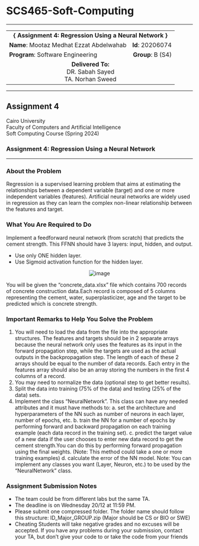 # SCS465-Soft-Computing
---

<div align="center">
  <table width="100%">
    <tr>
      <td colspan="2" align="center"><strong>{ Assignment 4: Regression Using a Neural Network }</strong></td>
    </tr>
    <tr>
      <td align="left"><strong>Name</strong>: Mootaz Medhat Ezzat Abdelwahab</td>
      <td align="right"><strong>Id</strong>: 20206074</td>
    </tr>
    <tr>
      <td align="left"><strong>Program</strong>: Software Engineering</td>
      <td align="right"><strong>Group</strong>: B (S4)</td>
    </tr>
    <tr>
      <td align="center" colspan="2"><strong>Delivered To:</strong><br>DR. Sabah Sayed<br>TA. Norhan Sweed</td>
    </tr>
  </table>
</div>

---

## Assignment 4

Cairo University  
Faculty of Computers and Artificial Intelligence  
Soft Computing Course (Spring 2024) 

### Assignment 4: Regression Using a Neural Network

---

### About the Problem

Regression is a supervised learning problem that aims at estimating the relationships
between a dependent variable (target) and one or more independent variables (features).
Artificial neural networks are widely used in regression as they can learn the complex
non-linear relationship between the features and target.

### What You Are Required to Do

Implement a feedforward neural network (from scratch) that predicts the cement 
strength. This FFNN should have 3 layers: input, hidden, and output.
- Use only ONE hidden layer.
- Use Sigmoid activation function for the hidden layer.

<div align="center">
  <img src="https://github.com/user-attachments/assets/b92251ed-bd31-4da4-9a54-032c88ca908c" alt="image">
</div>

You will be given the “concrete_data.xlsx” file which contains 700 records of concrete construction
data.Each record is composed of 5 columns representing the cement, water, superplasticizer, age 
and the target to be predicted which is concrete strength.

### Important Remarks to Help You Solve the Problem

1. You will need to load the data from the file into the appropriate structures. The
features and targets should be in 2 separate arrays because the neural network
only uses the features as its input in the forward propagation step, while the
targets are used as the actual outputs in the backpropagation step. The length of
each of these 2 arrays should be equal to the number of data records. Each entry in 
the features array should also be an array storing the numbers in the first 4 
columns of a record.
2. You may need to normalize the data (optional step to get better results).
3. Split the data into training (75% of the data) and testing (25% of the data) sets.
4. Implement the class “NeuralNetwork”. This class can have any needed attributes
and it must have methods to:
a. set the architecture and hyperparameters of the NN such as number of
neurons in each layer, number of epochs, etc.
b. train the NN for a number of epochs by performing forward and backward
propagation on each training example (each data record in the training
set).
c. predict the target value of a new data if the user chooses to enter new data
record to get the cement strength.You can do this by performing forward
propagation using the final weights. (Note: This method could take a one or 
more training examples)
d. calculate the error of the NN model.
Note: You can implement any classes you want (Layer, Neuron, etc.) to be used by the
“NeuralNetwork” class.

### Assignment Submission Notes

- The team could be from different labs but the same TA.
- The deadline is on Wednesday 20/12 at 11:59 PM.
- Please submit one compressed folder. The folder name should follow this
structure: ID_Major_GROUP.zip (Major should be CS or BIO or SWE)
- Cheating Students will take negative grades and no excuses will be accepted. If 
you have any problems during your submission, contact your TA, but don’t give 
your code to or take the code from your friends
